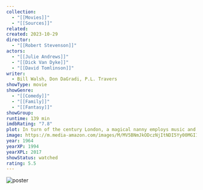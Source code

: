 ```yaml
---
collection:
  - "[[Movies]]"
  - "[[Sources]]"
related: 
created: 2023-10-29
director:
  - "[[Robert Stevenson]]"
actors:
  - "[[Julie Andrews]]"
  - "[[Dick Van Dyke]]"
  - "[[David Tomlinson]]"
writer:
  - Bill Walsh, Don DaGradi, P.L. Travers
showType: movie
showGenre:
  - "[[Comedy]]"
  - "[[Family]]"
  - "[[Fantasy]]"
showGroup: 
runtime: 139 min
imdbRating: "7.8"
plot: In turn of the century London, a magical nanny employs music and adventure to help two neglected children become closer to their father.
image: https://m.media-amazon.com/images/M/MV5BNmJkODczNjItNDI5Yy00MGI1LTkyOWItZDNmNjM4ZGI1ZDVlL2ltYWdlL2ltYWdlXkEyXkFqcGdeQXVyMDI2NDg0NQ@@._V1_SX300.jpg
year: 1964
yearXP: 1994
yearXPL: 2017
showStatus: watched
rating: 5.5
---
```

![poster](https://m.media-amazon.com/images/M/MV5BNmJkODczNjItNDI5Yy00MGI1LTkyOWItZDNmNjM4ZGI1ZDVlL2ltYWdlL2ltYWdlXkEyXkFqcGdeQXVyMDI2NDg0NQ@@._V1_SX300.jpg)

